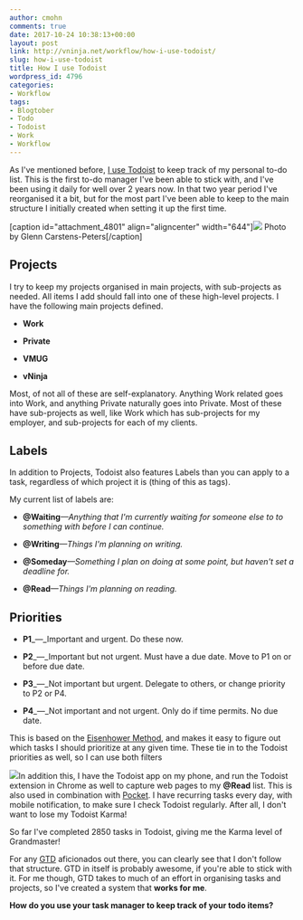 ```yaml
---
author: cmohn
comments: true
date: 2017-10-24 10:38:13+00:00
layout: post
link: http://vninja.net/workflow/how-i-use-todoist/
slug: how-i-use-todoist
title: How I use Todoist
wordpress_id: 4796
categories:
- Workflow
tags:
- Blogtober
- Todo
- Todoist
- Work
- Workflow
---
```


As I've mentioned before, [I use Todoist](http://vninja.net/workflow/todoist-one-year-later/) to keep track of my personal to-do list. This is the first to-do manager I've been able to stick with, and I've been using it daily for well over 2 years now. In that two year period I've reorganised it a bit, but for the most part I've been able to keep to the main structure I initially created when setting it up the first time.

[caption id="attachment_4801" align="aligncenter" width="644"][![](http://vninja.net/wordpress/wp-content/uploads/2017/10/glenn-carstens-peters-190592-644x429.jpg)](https://unsplash.com/@glenncarstenspeters) Photo by Glenn Carstens-Peters[/caption]



## Projects



I try to keep my projects organised in main projects, with sub-projects as needed. All items I add should fall into one of these high-level projects.
I have the following main projects defined.




    
  * **Work**

    
  * **Private**

    
  * **VMUG**

    
  * **vNinja**



Most, of not all of these are self-explanatory. Anything Work related goes into Work, and anything Private naturally goes into Private. Most of these have sub-projects as well, like Work which has sub-projects for my employer, and sub-projects for each of my clients.



## Labels



In addition to Projects, Todoist also features Labels than you can apply to a task, regardless of which project it is (thing of this as tags).

My current list of labels are:




    
  * **@Waiting**_—Anything that I'm currently waiting for someone else to to something with before I can continue._

    
  * **@Writing**_—Things I'm planning on writing._

    
  * **@Someday**_—Something I plan on doing at some point, but haven't set a deadline for._

    
  * **@Read**_—Things I'm planning on reading._





## Priorities






    
  * **P1**_—_Important and urgent. Do these now.

    
  * **P2**_—_Important but not urgent. Must have a due date. Move to P1 on or before due date.

    
  * **P3**_—_Not important but urgent. Delegate to others, or change priority to P2 or P4.

    
  * **P4**_—_Not important and not urgent. Only do if time permits. No due date.



This is based on the [Eisenhower Method](https://en.wikipedia.org/wiki/Time_management#The_Eisenhower_Method), and makes it easy to figure out which tasks I should prioritize at any given time. These tie in to the Todoist priorities as well, so I can use both filters

![](http://vninja.net/wordpress/wp-content/uploads/2017/10/Screenshot-2017-10-24-12.37.00.png)In addition this, I have the Todoist app on my phone, and run the Todoist extension in Chrome as well to capture web pages to my **@Read** list. This is also used in combination with [Pocket](https://getpocket.com). I have recurring tasks every day, with mobile notification, to make sure I check Todoist regularly. After all, I don't want to lose my Todoist Karma!

So far I've completed 2850 tasks in Todoist, giving me the Karma level of Grandmaster!

For any [GTD](https://en.wikipedia.org/wiki/Getting_Things_Done) aficionados out there, you can clearly see that I don't follow that structure. GTD in itself is probably awesome, if you're able to stick with it. For me though, GTD takes to much of an effort in organising tasks and projects, so I've created a system that **works for me**.

**How do you use your task manager to keep track of your todo items?**




